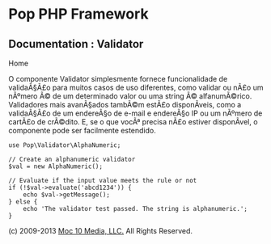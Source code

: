 Pop PHP Framework
=================

Documentation : Validator
-------------------------

Home

O componente Validator simplesmente fornece funcionalidade de
validaÃ§Ã£o para muitos casos de uso diferentes, como validar ou nÃ£o um
nÃºmero Ã© de um determinado valor ou uma string Ã© alfanumÃ©rico.
Validadores mais avanÃ§ados tambÃ©m estÃ£o disponÃ­veis, como a
validaÃ§Ã£o de um endereÃ§o de e-mail e endereÃ§o IP ou um nÃºmero de
cartÃ£o de crÃ©dito. E, se o que vocÃª precisa nÃ£o estiver disponÃ­vel,
o componente pode ser facilmente estendido.

    use Pop\Validator\AlphaNumeric;

    // Create an alphanumeric validator
    $val = new AlphaNumeric();

    // Evaluate if the input value meets the rule or not
    if (!$val->evaluate('abcd1234')) {
        echo $val->getMessage();
    } else {
        echo 'The validator test passed. The string is alphanumeric.';
    }

\(c) 2009-2013 [Moc 10 Media, LLC.](http://www.moc10media.com) All
Rights Reserved.
